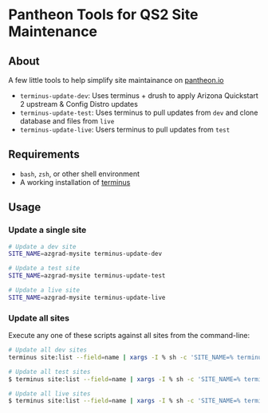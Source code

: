 # Pantheon Tools for QS2 Site Maintenance

## About

A few little tools to help simplify site maintainance on [pantheon.io](pantheon.io)

- `terminus-update-dev`: Uses terminus + drush to apply Arizona Quickstart 2 upstream & Config Distro updates
- `terminus-update-test`: Uses terminus to pull updates from `dev` and clone database and files from `live`
- `terminus-update-live`: Users terminus to pull updates from `test`

## Requirements

- `bash`, `zsh`, or other shell environment
- A working installation of [terminus](https://pantheon.io/docs/terminus)

## Usage

### Update a single site

```sh
# Update a dev site
SITE_NAME=azgrad-mysite terminus-update-dev

# Update a test site
SITE_NAME=azgrad-mysite terminus-update-test

# Update a live site
SITE_NAME=azgrad-mysite terminus-update-live
```

### Update all sites

Execute any one of these scripts against all sites from the command-line:

```sh
# Update all dev sites
terminus site:list --field=name | xargs -I % sh -c 'SITE_NAME=% terminus-update-dev'

# Update all test sites
$ terminus site:list --field=name | xargs -I % sh -c 'SITE_NAME=% terminus-update-test'

# Update all live sites
$ terminus site:list --field=name | xargs -I % sh -c 'SITE_NAME=% terminus-update-live'
```

